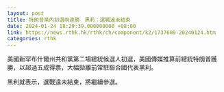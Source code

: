 ```yaml
---
layout: post
title: 特朗普黨內初選兩連勝　黑莉：選戰遠未結束
date: 2024-01-24 18:29:39.000000000 +08:00
link: https://news.rthk.hk/rthk/ch/component/k2/1737609-20240124.htm
categories: rthk
---
```


美國新罕布什爾州共和黨第二場總統候選人初選，美國傳媒推算前總統特朗普獲勝，以超過五成得票，大幅拋離前常駐聯合國代表黑利。

黑利就表示，選戰遠未結束，將繼續參選。
